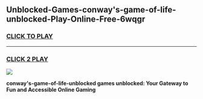 
## Unblocked-Games-conway's-game-of-life-unblocked-Play-Online-Free-6wqgr
<h3>
<a href="https://premium76.site?title=conway's-game-of-life-unblocked&ref=26A">CLICK TO PLAY</a></h3>
<hr>

<h3>
<a href="https://premium76.site?title=conway's-game-of-life-unblocked&ref=26A">CLICK 2 PLAY</a>
  
</h3>

<a href="https://premium76.site?title=conway's-game-of-life-unblocked&ref=26A"><img src="https://clearcache.store/games.png"></a>


**conway's-game-of-life-unblocked games unblocked: Your Gateway to Fun and Accessible Online Gaming**
